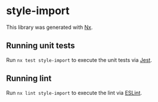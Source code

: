 # style-import

This library was generated with [Nx](https://nx.dev).

## Running unit tests

Run `nx test style-import` to execute the unit tests via [Jest](https://jestjs.io).

## Running lint

Run `nx lint style-import` to execute the lint via [ESLint](https://eslint.org/).
